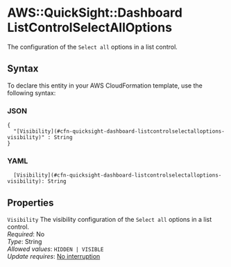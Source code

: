 # AWS::QuickSight::Dashboard ListControlSelectAllOptions<a name="aws-properties-quicksight-dashboard-listcontrolselectalloptions"></a>

The configuration of the `Select all` options in a list control\.

## Syntax<a name="aws-properties-quicksight-dashboard-listcontrolselectalloptions-syntax"></a>

To declare this entity in your AWS CloudFormation template, use the following syntax:

### JSON<a name="aws-properties-quicksight-dashboard-listcontrolselectalloptions-syntax.json"></a>

```
{
  "[Visibility](#cfn-quicksight-dashboard-listcontrolselectalloptions-visibility)" : String
}
```

### YAML<a name="aws-properties-quicksight-dashboard-listcontrolselectalloptions-syntax.yaml"></a>

```
  [Visibility](#cfn-quicksight-dashboard-listcontrolselectalloptions-visibility): String
```

## Properties<a name="aws-properties-quicksight-dashboard-listcontrolselectalloptions-properties"></a>

`Visibility`  <a name="cfn-quicksight-dashboard-listcontrolselectalloptions-visibility"></a>
The visibility configuration of the `Select all` options in a list control\.  
*Required*: No  
*Type*: String  
*Allowed values*: `HIDDEN | VISIBLE`  
*Update requires*: [No interruption](https://docs.aws.amazon.com/AWSCloudFormation/latest/UserGuide/using-cfn-updating-stacks-update-behaviors.html#update-no-interrupt)